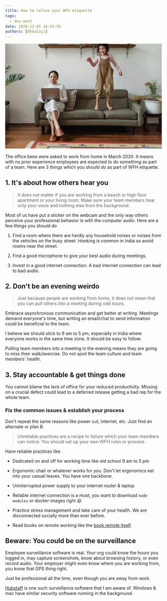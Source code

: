 ```yaml
---
title: How to refine your WFH etiquette
tags:
  - dev-work
date: 2020-12-01 16:16:55
authors: [dhbalaji]
---
```


![work from home](./assets/workfromhome.webp)

The office bees were asked to work from home in March 2020. It means with no prior experience employees are expected to do something as part of a team. Here are 3 things which you should do as part of WFH etiquette.

<!-- truncate -->
 
## 1. It's about how others hear you

> It does not matter if you are working from a beach or high floor apartment or your living room. Make sure your team members hear only your voice and nothing else from the background.

Most of us have put a sticker on the webcam and the only way others perceive your professional behavior is with the computer audio. Here are a few things you should do

1. Find a room where there are hardly any household noises or noises from the vehicles on the busy street. Honking is common in India so avoid rooms near the street.

2. Find a good microphone to give your best audio during meetings.

3. Invest in a good internet connection. A bad internet connection can lead to bad audio.

## 2. Don't be an evening weirdo

> Just because people are working from home, it does not mean that you can pull others into a meeting during odd hours.

Embrace asynchronous communication and get better at writing. Meetings demand everyone's time, but writing an email/chat to send information could be beneficial to the team.

I believe we should stick to 9 am to 5 pm, especially in India where everyone works in the same time zone. It should be easy to follow.

Pulling team members into a meeting in the evening means they are going to miss their walk/exercise. Do not spoil the team culture and team members' health.

## 3. Stay accountable & get things done

You cannot blame the lack of office for your reduced productivity. Missing on a crucial defect could lead to a deferred release getting a bad rep for the whole team.

### Fix the common issues & establish your process

Don't repeat the same reasons like power cut, internet, etc. Just find an alternate or plan B.

> Unreliable practices are a recipe to failure which your team members can notice. You should set up your own WFH rules or process.

Have reliable practices like

- Dedicated on and off for working time like old school 9 am to 5 pm

- Ergonomic chair or whatever works for you. Don't let ergonomics eat into your casual leaves. You have one backbone.

- Uninterrupted power supply to your internet router & laptop

- Reliable internet connection is a must, you want to download `node modules` or docker images right 😃

- Practice stress management and take care of your health. We are disconnected socially more than ever before.

- Read books on remote working like the [book remote itself](https://basecamp.com/books/remote).

## Beware: You could be on the surveillance

Employee surveillance software is real. Your org could know the hours you logged in, may capture screenshots, know about browsing history, or even record audio. Your employer might even know where you are working from, you know that GPS thing right.

Just be professional all the time, even though you are away from work.

[Hubstaff](https://hubstaff.com/how-tracking-works) is one such surveillance software that I am aware of. Windows & mac have similar security software running in the background.

